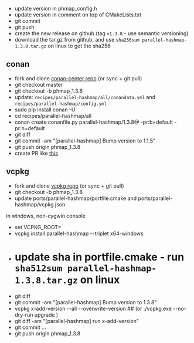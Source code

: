 - update version in phmap_config.h
- update version in comment on top of CMakeLists.txt
- git commit
- git push
- create the new release on github (tag `v1.3.8` - use semantic versioning)
- download the tar.gz from github, and use `sha256sum parallel-hashmap-1.3.8.tar.gz` on linux to get the sha256

## conan

- fork and clone [conan-center repo](https://github.com/conan-io/conan-center-index)
     (or sync +  git pull)
- git checkout master
- git checkout -b phmap_1.3.8
- update: `recipes/parallel-hashmap/all/conandata.yml` and `recipes/parallel-hashmap/config.yml`
- sudo pip install conan -U 
- cd recipes/parallel-hashmap/all
- conan create conanfile.py parallel-hashmap/1.3.8@ -pr:b=default -pr:h=default 
- git diff
- git commit -am "[parallel-hashmap] Bump version to 1.1.5"
- git push origin phmap_1.3.8 
- create PR like [this](https://github.com/conan-io/conan-center-index/pull/13161)


## vcpkg

- fork and clone [vcpkg repo](https://github.com/microsoft/vcpkg)
     (or sync +  git pull)
- git checkout -b phmap_1.3.8
- update ports/parallel-hashmap/portfile.cmake and ports/parallel-hashmap/vcpkg.json

in windows, non-cygwin console

- set VCPKG_ROOT=
- vcpkg install parallel-hashmap --triplet x64-windows
- # update sha in portfile.cmake - run `sha512sum parallel-hashmap-1.3.8.tar.gz` on linux
- git diff
- git commit -am "[parallel-hashmap] Bump version to 1.3.8"
- vcpkg x-add-version --all --overwrite-version ## (or ./vcpkg.exe --no-dry-run upgrade )
- git diff -am "[parallel-hashmap] run x-add-version"
- git commit ...
- git push origin phmap_1.3.8 
